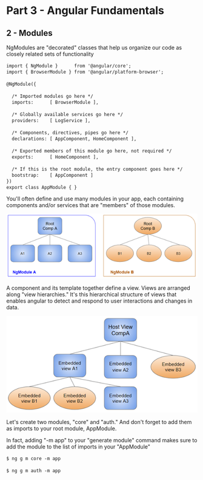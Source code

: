 # Part 3 - Angular Fundamentals
## 2 - Modules

NgModules are "decorated" classes that help us organize our code as closely related sets of functionality

```
import { NgModule }      from '@angular/core';
import { BrowserModule } from '@angular/platform-browser';

@NgModule({

  /* Imported modules go here */
  imports:      [ BrowserModule ],

  /* Globally available services go here */
  providers:    [ LogService ],

  /* Components, directives, pipes go here */
  declarations: [ AppComponent, HomeComponent ],

  /* Exported members of this module go here, not required */ 
  exports:      [ HomeComponent ],

  /* If this is the root module, the entry component goes here */
  bootstrap:    [ AppComponent ]
})
export class AppModule { }
```

You'll often define and use many modules in your app, each containing components and/or services that are "members" of those modules.

![](compilation-context.png)


A component and its template together define a view. Views are arranged along "view hierarchies." It's this hierarchical structure of views that enables angular to detect and respond to user interactions and changes in data.

![](view-hierarchy.png)

Let's create two modules, "core" and "auth." And don't forget to add them as imports to your root module, AppModule.

In fact, adding "-m app" to your "generate module" command makes sure to add the module to the list of imports in your "AppModule"

```
$ ng g m core -m app

$ ng g m auth -m app
```
